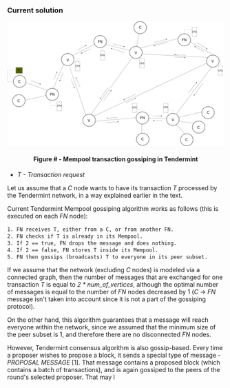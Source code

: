 ### Current solution

![](https://github.com/lukamiletic95/papers/blob/master/images/fig3.png)
<div align='center'> 
	<h4>Figure # - Mempool transaction gossiping in Tendermint</h4>
</div>

* *T - Transaction request*

Let us assume that a *C* node wants to have its transaction *T* processed by the Tendermint network, in a way explained earlier in the text.

Current Tendermint Mempool gossiping algorithm works as follows (this is executed on each *FN* node):

	1. FN receives T, either from a C, or from another FN.
	2. FN checks if T is already in its Mempool.
	3. If 2 == true, FN drops the message and does nothing.
	4. If 2 == false, FN stores T inside its Mempool.
	5. FN then gossips (broadcasts) T to everyone in its peer subset.
	
If we assume that the network (excluding *C* nodes) is modeled via a connected graph, then the number of messages that are exchanged for one transaction *T* is equal to *2 * num_of_vertices*, although the optimal number of messages is equal to the number of *FN* nodes decreased by 1 (*C* → *FN* message isn't taken into account since it is not a part of the gossiping protocol).
	
On the other hand, this algorithm guarantees that a message will reach everyone within the network, since we assumed that the minimum size of the peer subset is 1, and therefore there are no disconnected *FN* nodes.

However, Tendermint consensus algorithm is also gossip-based. Every time a proposer wishes to propose a block, it sends a special type of message - *PROPOSAL MESSAGE* [1]. That message contains a proposed block (which contains a batch of transactions), and is again gossiped to the peers of the round's selected proposer. That may l

<!--stackedit_data:
eyJoaXN0b3J5IjpbLTQ4NjQwMzA0LC03NDUzNjI5NTYsLTY4Mz
c4MTExMywxNTY3MjE4NDI4LDY2Nzc5NDA1OSwtMTg2OTQ3NTMw
MiwtNDMzMjAyNDcyLDQ0NDk4NzE1NiwxMTUzNzA2NDI2LC0xMj
YxMzEyMzYzLDUyNDAzMzUwNCwxODk2NDI0MzY4LC0xMTYyNzMw
MDY2LC0zOTMxMjUzMzIsMzEzNDcxMjc0XX0=
-->